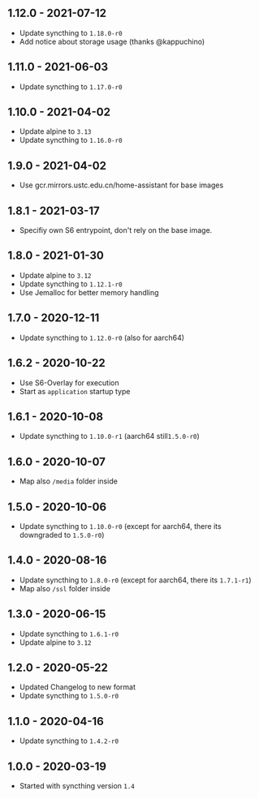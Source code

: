## 1.12.0 - 2021-07-12

*  Update syncthing to `1.18.0-r0`
*  Add notice about storage usage (thanks @kappuchino)


## 1.11.0 - 2021-06-03

*  Update syncthing to `1.17.0-r0`


## 1.10.0 - 2021-04-02

*  Update alpine to `3.13`
*  Update syncthing to `1.16.0-r0`


## 1.9.0 - 2021-04-02

*  Use gcr.mirrors.ustc.edu.cn/home-assistant for base images


## 1.8.1 - 2021-03-17

*  Specifiy own S6 entrypoint, don't rely on the base image.


## 1.8.0 - 2021-01-30

*  Update alpine to `3.12`
*  Update syncthing to `1.12.1-r0`
*  Use Jemalloc for better memory handling


## 1.7.0 - 2020-12-11

*  Update syncthing to `1.12.0-r0` (also for aarch64)


## 1.6.2 - 2020-10-22

*  Use S6-Overlay for execution
*  Start as `application` startup type


## 1.6.1 - 2020-10-08

*  Update syncthing to `1.10.0-r1` (aarch64 still`1.5.0-r0`)


## 1.6.0 - 2020-10-07

*  Map also `/media` folder inside


## 1.5.0 - 2020-10-06

*  Update syncthing to `1.10.0-r0` (except for aarch64, there its downgraded to `1.5.0-r0`)


## 1.4.0 - 2020-08-16

*  Update syncthing to `1.8.0-r0` (except for aarch64, there its `1.7.1-r1`)
*  Map also `/ssl` folder inside

## 1.3.0 - 2020-06-15

*  Update syncthing to `1.6.1-r0`
*  Update alpine to `3.12`

## 1.2.0 - 2020-05-22

*  Updated Changelog to new format
*  Update syncthing to `1.5.0-r0`


## 1.1.0 - 2020-04-16

*  Update syncthing to `1.4.2-r0`


## 1.0.0 - 2020-03-19

*  Started with syncthing version `1.4`
